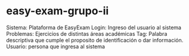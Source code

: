 # easy-exam-grupo-ii

Sistema: Plataforma de EasyExam
Login: Ingreso del usuario al sistema
Problemas: Ejercicios de distintas áreas académicas
Tag: Palabra descriptiva que cumple el proposito de identificación o dar información.
Usuario: persona que ingresa al sistema
